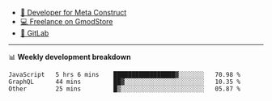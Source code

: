 - [🎈 Developer for Meta Construct](https://metastruct.net)
- [💻 Freelance on GmodStore](https://www.gmodstore.com/users/Tenrys)
- [🦊 GitLab](https://gitlab.com/Tenrys)

---

📊 **Weekly development breakdown**
<!--START_SECTION:waka-->

```text
JavaScript   5 hrs 6 mins    █████████████████▓░░░░░░░   70.98 %
GraphQL      44 mins         ██▓░░░░░░░░░░░░░░░░░░░░░░   10.35 %
Other        25 mins         █▒░░░░░░░░░░░░░░░░░░░░░░░   05.87 %
```

<!--END_SECTION:waka-->
